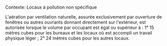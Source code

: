 Contexte: Locaux à pollution non spécifique

L'aération par ventilation naturelle, assurée exclusivement par ouverture de fenêtres ou autres ouvrants donnant directement sur l'extérieur, est autorisée lorsque le volume par occupant est égal ou supérieur à : 1° 15 mètres cubes pour les bureaux et les locaux où est accompli un travail physique léger ; 2° 24 mètres cubes pour les autres locaux.